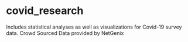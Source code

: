 # covid_research
Includes statistical analyses as well as visualizations for Covid-19 survey data. 
Crowd Sourced Data provided by NetGenix
